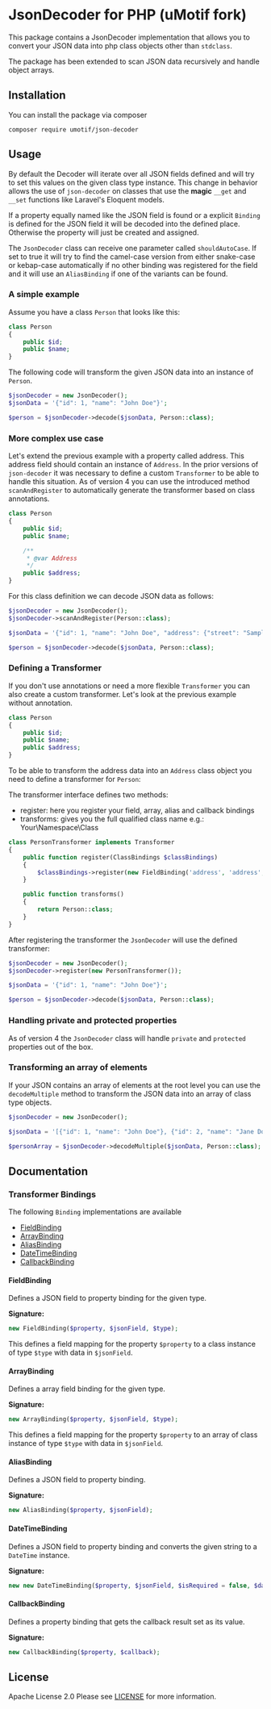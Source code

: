 # JsonDecoder for PHP (uMotif fork)

This package contains a JsonDecoder implementation that allows you to convert your JSON data into php class objects other than `stdclass`.

The package has been extended to scan JSON data recursively and handle object arrays.

## Installation

You can install the package via composer

```
composer require umotif/json-decoder
```

## Usage

By default the Decoder will iterate over all JSON fields defined and will try to set this values on the given class type instance. This change in behavior allows the use of `json-decoder` on classes that use the **magic** `__get` and `__set` functions like Laravel's Eloquent models.

If a property equally named like the JSON field is found or a explicit `Binding` is defined for the JSON field it will be decoded into the defined place. Otherwise the property will just be created and assigned.

The `JsonDecoder` class can receive one parameter called `shouldAutoCase`. If set to true it will try to find the camel-case version from either snake-case or kebap-case automatically if no other binding was registered for the field and it will use an `AliasBinding` if one of the variants can be found.

### A simple example

Assume you have a class `Person` that looks like this:

```php
class Person
{
    public $id;
    public $name;
}
```

The following code will transform the given JSON data into an instance of `Person`.

```php
$jsonDecoder = new JsonDecoder();
$jsonData = '{"id": 1, "name": "John Doe"}';

$person = $jsonDecoder->decode($jsonData, Person::class);
```

### More complex use case

Let's extend the previous example with a property called address. This address field should contain an instance of `Address`. In the prior versions of `json-decoder` it was necessary to define a custom `Transformer` to be able to handle this situation. As of version 4 you can use the introduced method `scanAndRegister` to automatically generate the transformer based on class annotations.

```php
class Person
{
    public $id;
    public $name;

    /**
     * @var Address
     */
    public $address;
}
```

For this class definition we can decode JSON data as follows:

```php
$jsonDecoder = new JsonDecoder();
$jsonDecoder->scanAndRegister(Person::class);

$jsonData = '{"id": 1, "name": "John Doe", "address": {"street": "Samplestreet", "city": "Samplecity"}}';

$person = $jsonDecoder->decode($jsonData, Person::class);
```

### Defining a Transformer

If you don't use annotations or need a more flexible `Transformer` you can also create a custom transformer. Let's look at the previous example without annotation.

```php
class Person
{
    public $id;
    public $name;
    public $address;
}
```

To be able to transform the address data into an `Address` class object you need to define a transformer for `Person`:

The transformer interface defines two methods:

-   register: here you register your field, array, alias and callback bindings
-   transforms: gives you the full qualified class name e.g.: Your\Namespace\Class

```php
class PersonTransformer implements Transformer
{
    public function register(ClassBindings $classBindings)
    {
        $classBindings->register(new FieldBinding('address', 'address', Address::class));
    }

    public function transforms()
    {
        return Person::class;
    }
}
```

After registering the transformer the `JsonDecoder` will use the defined transformer:

```php
$jsonDecoder = new JsonDecoder();
$jsonDecoder->register(new PersonTransformer());

$jsonData = '{"id": 1, "name": "John Doe"}';

$person = $jsonDecoder->decode($jsonData, Person::class);
```

### Handling private and protected properties

As of version 4 the `JsonDecoder` class will handle `private` and `protected` properties out of the box.

### Transforming an array of elements

If your JSON contains an array of elements at the root level you can use the `decodeMultiple` method to transform the JSON data into an array of class type objects.

```php
$jsonDecoder = new JsonDecoder();

$jsonData = '[{"id": 1, "name": "John Doe"}, {"id": 2, "name": "Jane Doe"}]';

$personArray = $jsonDecoder->decodeMultiple($jsonData, Person::class);
```

## Documentation

### Transformer Bindings

The following `Binding` implementations are available

-   [FieldBinding](#fieldbinding)
-   [ArrayBinding](#arraybinding)
-   [AliasBinding](#aliasbinding)
-   [DateTimeBinding](#datetimebinding)
-   [CallbackBinding](#callbackbinding)

#### FieldBinding

Defines a JSON field to property binding for the given type.

**Signature:**

```php
new FieldBinding($property, $jsonField, $type);
```

This defines a field mapping for the property `$property` to a class instance of type `$type` with data in `$jsonField`.

#### ArrayBinding

Defines a array field binding for the given type.

**Signature:**

```php
new ArrayBinding($property, $jsonField, $type);
```

This defines a field mapping for the property `$property` to an array of class instance of type `$type` with data in `$jsonField`.

#### AliasBinding

Defines a JSON field to property binding.

**Signature:**

```php
new AliasBinding($property, $jsonField);
```

#### DateTimeBinding

Defines a JSON field to property binding and converts the given string to a `DateTime` instance.

**Signature:**

```php
new new DateTimeBinding($property, $jsonField, $isRequired = false, $dateTimeFormat = DateTime::ATOM);
```

#### CallbackBinding

Defines a property binding that gets the callback result set as its value.

**Signature:**

```php
new CallbackBinding($property, $callback);
```

## License

Apache License 2.0 Please see [LICENSE](LICENSE) for more information.
